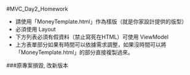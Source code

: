 #MVC_Day2_Homework
* 請使用「MoneyTemplate.html」作為樣版（就是你家設計提供的版型）
* 必須使用 Layout
* 下方列表必須有假資料（禁止寫死在HTML）可使用 ViewModel
* 上方表單部分如果有時間可以依據需求調整，如果沒時間可以將「MoneyTemplate.html」的部分直接複製過來。

###原專案損毀, 改新版本
